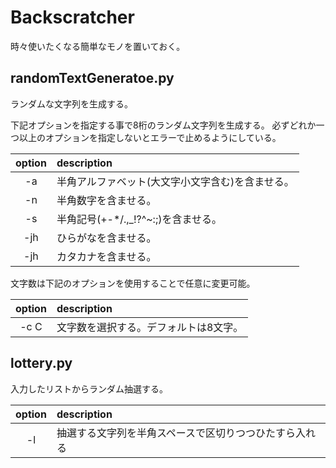 # Backscratcher
時々使いたくなる簡単なモノを置いておく。

## randomTextGeneratoe.py

ランダムな文字列を生成する。

下記オプションを指定する事で8桁のランダム文字列を生成する。
必ずどれか一つ以上のオプションを指定しないとエラーで止めるようにしている。

|option|description|
|:-:|:--|
|-a|半角アルファベット(大文字小文字含む)を含ませる。|
|-n|半角数字を含ませる。|
|-s|半角記号(+-*/.,_!?^~:;)を含ませる。|
|-jh|ひらがなを含ませる。|
|-jh|カタカナを含ませる。|

文字数は下記のオプションを使用することで任意に変更可能。

|option|description|
|:-:|:--|
|-c C|文字数を選択する。デフォルトは8文字。|

## lottery.py

入力したリストからランダム抽選する。

|option|description|
|:-:|:--|
|-l|抽選する文字列を半角スペースで区切りつつひたすら入れる|

